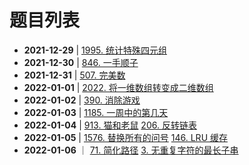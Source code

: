 # 题目列表

- **2021-12-29** | [1995. 统计特殊四元组](https://leetcode-cn.com/problems/count-special-quadruplets/)
- **2021-12-30** | [846. 一手顺子](https://leetcode-cn.com/problems/hand-of-straights/)
- **2021-12-31** | [507. 完美数](https://leetcode-cn.com/problems/perfect-number/)
- **2022-01-01** | [2022. 将一维数组转变成二维数组](https://leetcode-cn.com/problems/convert-1d-array-into-2d-array/)
- **2022-01-02** | [390. 消除游戏](https://leetcode-cn.com/problems/elimination-game/)
- **2022-01-03** | [1185. 一周中的第几天](https://leetcode-cn.com/problems/day-of-the-week/)
- **2022-01-04** | [913. 猫和老鼠](https://leetcode-cn.com/problems/cat-and-mouse/) [206. 反转链表](https://leetcode-cn.com/problems/reverse-linked-list/)
- **2022-01-05** | [1576. 替换所有的问号](https://leetcode-cn.com/problems/replace-all-s-to-avoid-consecutive-repeating-characters/) [146. LRU 缓存](https://leetcode-cn.com/problems/lru-cache/)
- **2022-01-06** ｜ [71. 简化路径](https://leetcode-cn.com/problems/simplify-path/) [3. 无重复字符的最长子串](https://leetcode-cn.com/problems/longest-substring-without-repeating-characters/)
